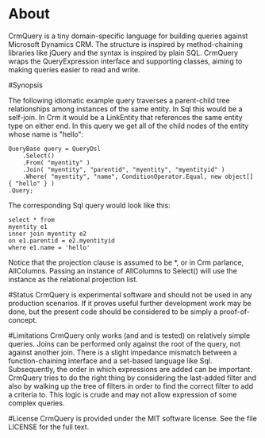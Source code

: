 # About
CrmQuery is a tiny domain-specific language for building queries against Microsoft Dynamics CRM. The structure is inspired by method-chaining libraries like jQuery and the syntax is inspired by plain SQL. CrmQuery wraps the QueryExpression interface and supporting classes, aiming to making queries easier to read and write.

#Synopsis

The following idiomatic example query traverses a parent-child tree relationships among instances of the same entity. In Sql this would be a self-join. In Crm it would be a LinkEntity that references the same entity type on either end. In this query we get all of the child nodes of the entity whose name is "hello":

    QueryBase query = QueryDsl
        .Select()
        .From( "myentity" )
        .Join( "myentity", "parentid", "myentity", "myentityid" )
        .Where( "myentity", "name", ConditionOperator.Equal, new object[] { "hello" } )
    .Query;

The corresponding Sql query would look like this:

    select * from 
    myentity e1
    inner join myentity e2
    on e1.parentid = e2.myentityid
    where e1.name = 'hello'
    
Notice that the projection clause is assumed to be *, or in Crm parlance, AllColumns. Passing an instance of AllColumns to Select() will use the instance as the relational projection list.

#Status
CrmQuery is experimental software and should not be used in any production scenarios. If it proves useful further development work may be done, but the present code should be considered to be simply a proof-of-concept.

#Limitations
CrmQuery only works (and and is tested) on relatively simple queries. Joins can be performed only against the root of the query, not against another join. There is a slight impedance mismatch between a function-chaining interface and a set-based language like Sql. Subsequently, the order in which expressions are added can be important. CrmQuery tries to do the right thing by considering the last-added filter and also by walking up the tree of filters in order to find the correct filter to add a criteria to. This logic is crude and may not allow expression of some complex queries.

#License
CrmQuery is provided under the MIT software license. See the file LICENSE for the full text.